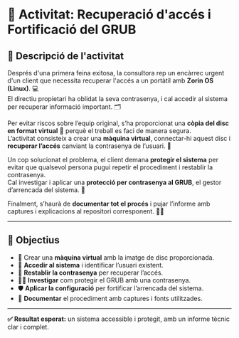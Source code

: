 # 🔐 Activitat: Recuperació d'accés i Fortificació del GRUB

## 🧩 Descripció de l'activitat

Després d'una primera feina exitosa, la consultora rep un encàrrec urgent d'un client que necessita recuperar l'accés a un portàtil amb **Zorin OS (Linux)**. 💻  
El directiu propietari ha oblidat la seva contrasenya, i cal accedir al sistema per recuperar informació important. 🗂️

Per evitar riscos sobre l’equip original, s’ha proporcionat una **còpia del disc en format virtual** 💾 perquè el treball es faci de manera segura.  
L’activitat consisteix a crear una **màquina virtual**, connectar-hi aquest disc i **recuperar l’accés** canviant la contrasenya de l’usuari. 🔑  

Un cop solucionat el problema, el client demana **protegir el sistema** per evitar que qualsevol persona pugui repetir el procediment i restablir la contrasenya.  
Cal investigar i aplicar una **protecció per contrasenya al GRUB**, el gestor d’arrencada del sistema. 🧱

Finalment, s’haurà de **documentar tot el procés** i pujar l’informe amb captures i explicacions al repositori corresponent. 📸📄

---

## 🎯 Objectius

- 💽 Crear una **màquina virtual** amb la imatge de disc proporcionada.  
- 👤 **Accedir al sistema** i identificar l’usuari existent.  
- 🔑 **Restablir la contrasenya** per recuperar l’accés.  
- 🕵️‍♂️ **Investigar** com protegir el GRUB amb una contrasenya.  
- 🛡️ **Aplicar la configuració** per fortificar l’arrencada del sistema.  
- 🧾 **Documentar** el procediment amb captures i fonts utilitzades.

---

**✅ Resultat esperat:** un sistema accessible i protegit, amb un informe tècnic clar i complet.

